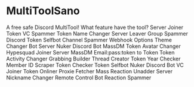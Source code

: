 # MultiToolSano
A free safe Discord MultiTool!
What feature have the tool?
 Server Joiner               Token VC Spammer          Token Name Changer
 Server Leaver               Group Spammer             Discord Token Selfbot
 Channel Spammer             Webhook Options           Theme Changer        Bot Server Nuker
 Discord Bot MassDM          Token Avatar Changer      Hypesquad Joiner     Server MassDM
 Email:pass:token to Token   Token Activity Changer    Grabbing Builder     Thread Creator
 Token Year Checker           Member ID Scraper        Token Checker        Token Selfbot Nuker
 Discord Bot VC Joiner          Token Onliner       Proxie Fetcher      Mass Reaction Unadder
 Server Nickname Changer      Remote Control Bot       Reaction Spammer    
